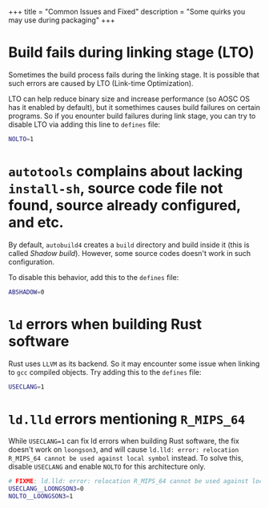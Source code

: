 +++
title = "Common Issues and Fixed"
description = "Some quirks you may use during packaging"
+++

# Build fails during linking stage (LTO)
Sometimes the build process fails during the linking stage. It is possible that such errors are caused by LTO (Link-time Optimization).

LTO can help reduce binary size and increase performance (so AOSC OS has it enabled by default), but it somethimes causes build failures on certain programs. So if you enounter build failures during link stage, you can try to disable LTO via adding this line to `defines` file:

```bash
NOLTO=1
```

# `autotools` complains about lacking `install-sh`, source code file not found, source already configured, and etc.
By default, `autobuild4` creates a `build` directory and build inside it (this is called *Shadow build*). However, some source codes doesn't work in such configuration.

To disable this behavior, add this to the `defines` file:

```bash
ABSHADOW=0
```

# `ld` errors when building Rust software
Rust uses `LLVM` as its backend. So it may encounter some issue when linking to `gcc` compiled objects. Try adding this to the `defines` file:

```bash
USECLANG=1
```

# `ld.lld` errors mentioning `R_MIPS_64`

While `USECLANG=1` can fix ld errors when building Rust software, the fix doesn't work on `loongson3`, and will cause `ld.lld: error: relocation R_MIPS_64 cannot be used against local symbol` instead. To solve this, disable `USECLANG` and enable `NOLTO` for this architecture only.

```bash
# FIXME: ld.lld: error: relocation R_MIPS_64 cannot be used against local symbol
USECLANG__LOONGSON3=0
NOLTO__LOONGSON3=1
```

